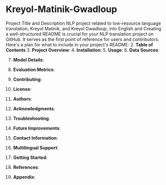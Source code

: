 # Kreyol-Matinik-Gwadloup
Project Title and Description
NLP project related to low-resource language translation, Kreyol Matinik, and Kreyol Gwadloup, into English and Creating a well-structured README is crucial for your NLP translation project on GitHub. It serves as the first point of reference for users and contributors. Here's a plan for what to include in your project's README:
2. **Table of Contents**
3. **Project Overview**:
4. **Installation**:
5. **Usage**:
6. **Data Sources**:
  
7. **Model Details**:
  
8. **Evaluation Metrics**:
  
9. **Contributing**:
  
10. **License**:
11. **Authors**:

12. **Acknowledgments**:
    
13. **Troubleshooting**:
    
14. **Future Improvements**:

15. **Contact Information**:

17. **Multilingual Support**:
    
18. **Getting Started**:

19. **References**:
20. **Appendix**:

